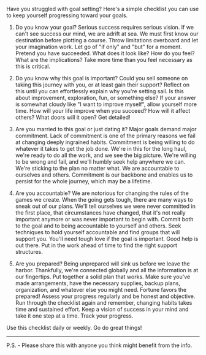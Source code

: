 Have you struggled with goal setting? Here's a simple checklist you can use to keep yourself progressing toward your goals.

1. Do you know your goal?
Serious success requires serious vision. If we can't see success our mind, we are adrift at sea. We must first know our destination before plotting a course. Throw limitations overboard and let your imagination work. Let go of "if only" and "but" for a moment. Pretend you have succeeded. What does it look like? How do you feel? What are the implications? Take more time than you feel necessary as this is critical.

2. Do you know why this goal is important?
Could you sell someone on taking this journey with you, or at least gain their support? Reflect on this until you can effortlessly explain why you're setting sail. Is this about improvement, exploration, fun, or something else? If your answer is somewhat cloudy like "I want to improve myself", allow yourself more time. How will your life improve when you succeed? How will it affect others? What doors will it open? Get detailed!

3. Are you married to this goal or just dating it?
Major goals demand major commitment. Lack of commitment is one of the primary reasons we fail at changing deeply ingrained habits. Commitment is being willing to do whatever it takes to get the job done. We're in this for the long haul, we're ready to do all the work, and we see the big picture. We're willing to be wrong and fail, and we'll humbly seek help anywhere we can. We're sticking to the plan no matter what. We are accountable to ourselves and others. Commitment is our backbone and enables us to persist for the whole journey, which may be a lifetime.

4. Are you accountable?
We are notorious for changing the rules of the games we create. When the going gets tough, there are many ways to sneak out of our plans. We'll tell ourselves we were never committed in the first place, that circumstances have changed, that it's not really important anymore or was never important to begin with. Commit both to the goal and to being accountable to yourself and others. Seek techniques to hold yourself accountable and find groups that will support you. You'll need tough love if the goal is important. Good help is out there. Put in the work ahead of time to find the right support structures.

5. Are you prepared?
Being unprepared will sink us before we leave the harbor. Thankfully, we're connected globally and all the information is at our fingertips. Put together a solid plan that works. Make sure you've made arrangements, have the necessary supplies, backup plans, organization, and whatever else you might need. Fortune favors the prepared!
Assess your progress regularly and be honest and objective. Run through the checklist again and remember, changing habits takes time and sustained effort. Keep a vision of success in your mind and take it one step at a time. Track your progress.

Use this checklist daily or weekly. Go do great things!

------

P.S. - Please share this with anyone you think might benefit from the info.
